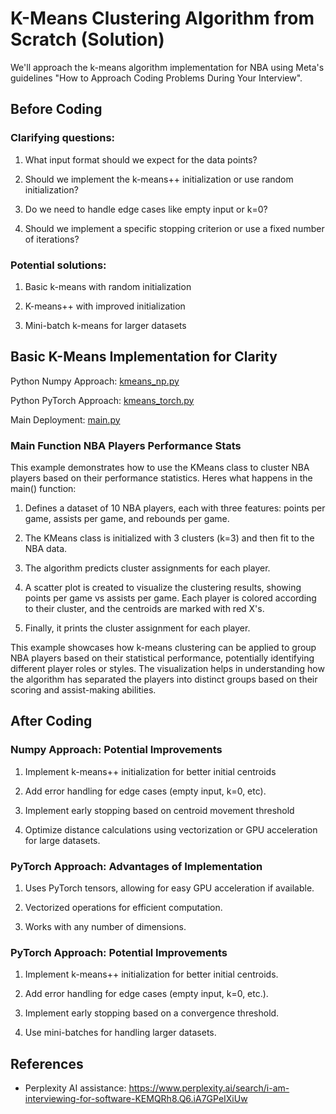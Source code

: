 # K-Means Clustering Algorithm from Scratch (Solution)

We'll approach the k-means algorithm implementation for NBA using Meta's guidelines "How to Approach Coding Problems During Your Interview".

## Before Coding

### Clarifying questions:

1. What input format should we expect for the data points?

2. Should we implement the k-means++ initialization or use random initialization?

3. Do we need to handle edge cases like empty input or k=0?

4. Should we implement a specific stopping criterion or use a fixed number of iterations?

### Potential solutions:

1. Basic k-means with random initialization

2. K-means++ with improved initialization

3. Mini-batch k-means for larger datasets

## Basic K-Means Implementation for Clarity

Python Numpy Approach: [kmeans_np.py](./python/kmeans_np.py)

Python PyTorch Approach: [kmeans_torch.py](./python/kmeans_torch.py)

Main Deployment: [main.py](./python/main.py)


<!-- C++ Python binding code. -->

### Main Function NBA Players Performance Stats

This example demonstrates how to use the KMeans class to cluster NBA players based
on their performance statistics. Heres what happens in the main() function:

1. Defines a dataset of 10 NBA players, each with three features: points per game,
assists per game, and rebounds per game.

2. The KMeans class is initialized with 3 clusters (k=3) and then fit to the NBA data.

3. The algorithm predicts cluster assignments for each player.

4. A scatter plot is created to visualize the clustering results, showing points
per game vs assists per game. Each player is colored according to their cluster,
and the centroids are marked with red X's.

5. Finally, it prints the cluster assignment for each player.

This example showcases how k-means clustering can be applied to group NBA players
based on their statistical performance, potentially identifying different
player roles or styles. The visualization helps in understanding how the
algorithm has separated the players into distinct groups based on their scoring
and assist-making abilities.

## After Coding

### Numpy Approach: Potential Improvements

1. Implement k-means++ initialization for better initial centroids

2. Add error handling for edge cases (empty input, k=0, etc).

3. Implement early stopping based on centroid movement threshold

4. Optimize distance calculations using vectorization or GPU acceleration for large datasets.

### PyTorch Approach: Advantages of Implementation

1. Uses PyTorch tensors, allowing for easy GPU acceleration if available.

2. Vectorized operations for efficient computation.

3. Works with any number of dimensions.

### PyTorch Approach: Potential Improvements

1. Implement k-means++ initialization for better initial centroids.

2. Add error handling for edge cases (empty input, k=0, etc.).

3. Implement early stopping based on a convergence threshold.

4. Use mini-batches for handling larger datasets.

## References

- Perplexity AI assistance: https://www.perplexity.ai/search/i-am-interviewing-for-software-KEMQRh8.Q6.iA7GPeIXiUw
